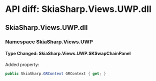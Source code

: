 # API diff: SkiaSharp.Views.UWP.dll

## SkiaSharp.Views.UWP.dll

### Namespace SkiaSharp.Views.UWP

#### Type Changed: SkiaSharp.Views.UWP.SKSwapChainPanel

Added property:

```csharp
public SkiaSharp.GRContext GRContext { get; }
```



